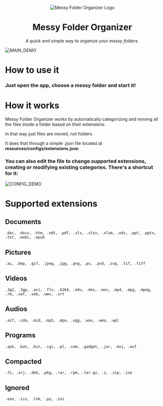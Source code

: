 <p align="center"><img src="https://i.imgur.com/xQMVkec.png" alt="Messy Folder Organizer Logo"></p>
<h1 align="center">Messy Folder Organizer</h1>
<p align="center"><i>A quick and simple way to organize your messy folders.</i></p>

![MAIN_DEMO](https://s7.gifyu.com/images/MFO1.1.gif)

# How to use it
### Just open the app, choose a messy folder and start it!

# How it works
Messy Folder Organizer works by automatically categorizing and moving all the files inside a 
folder based on their extensions.

In that way just files are moved, not folders.

It does that through a simple .json file located at **resources/configs/extensions.json**

### You can also edit the file to change supported extensions, creating or modifying existing categories. There's a shortcut for it:

![CONFIG_DEMO](https://s7.gifyu.com/images/ezgif.com-gif-maker27c95d2834741325.gif)

# Supported extensions

## Documents
    .doc, .docx, .htm, .odt, .pdf, .xls, .xlsx, .xlsm, .ods, .ppt, .pptx, .txt, .mobi, .epub

## Pictures
    .ai, .bmp, .gif, .jpeg, .jpg, .png, .ps, .psd, .svg, .tif, .tiff

## Videos
    .3g2, .3gp, .avi, .flv, .h264, .m4v, .mkv, .mov, .mp4, .mpg, .mpeg, .rm, .swf, .vob, .wmv, .srt

## Audios
    .aif, .cda, .mid, .mp3, .mpa, .ogg, .wav, .wma, .wpl

## Programs
    .apk, .bat, .bin, .cgi, .pl, .com, .gadget, .jar, .msi, .wsf

## Compacted
    .7z, .arj, .deb, .pkg, .rar, .rpm, .tar.gz, .z, .zip, .iso

## Ignored
    .exe, .ico, .lnk, .py, .ini
